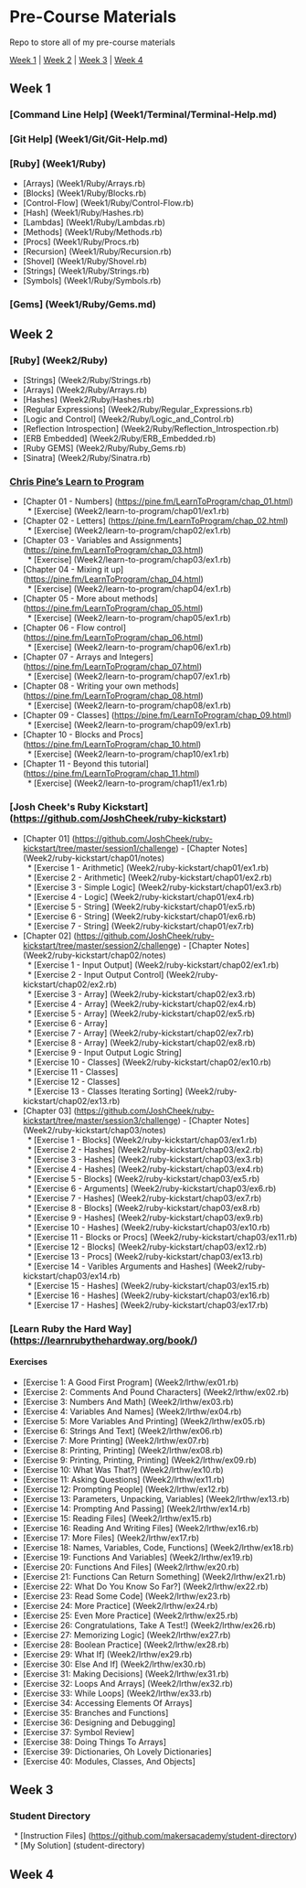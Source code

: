 # Pre-Course Materials

Repo to store all of my pre-course materials

[Week 1](#Week1) | [Week 2](#Week2) | [Week 3](#Week3) | [Week 4](#Week4)

## <a name="Week1">Week 1</a>

### [Command Line Help] (Week1/Terminal/Terminal-Help.md)
### [Git Help] (Week1/Git/Git-Help.md)
### [Ruby] (Week1/Ruby)
* [Arrays] (Week1/Ruby/Arrays.rb)
* [Blocks] (Week1/Ruby/Blocks.rb)
* [Control-Flow] (Week1/Ruby/Control-Flow.rb)
* [Hash] (Week1/Ruby/Hashes.rb)
* [Lambdas] (Week1/Ruby/Lambdas.rb)
* [Methods] (Week1/Ruby/Methods.rb)
* [Procs] (Week1/Ruby/Procs.rb)
* [Recursion] (Week1/Ruby/Recursion.rb)
* [Shovel] (Week1/Ruby/Shovel.rb)
* [Strings] (Week1/Ruby/Strings.rb)
* [Symbols] (Week1/Ruby/Symbols.rb)

### [Gems] (Week1/Ruby/Gems.md)

## <a name="Week2">Week 2</a>

### [Ruby] (Week2/Ruby)
* [Strings] (Week2/Ruby/Strings.rb)
* [Arrays] (Week2/Ruby/Arrays.rb)
* [Hashes] (Week2/Ruby/Hashes.rb)
* [Regular Expressions] (Week2/Ruby/Regular_Expressions.rb)
* [Logic and Control] (Week2/Ruby/Logic_and_Control.rb)
* [Reflection Introspection] (Week2/Ruby/Reflection_Introspection.rb)
* [ERB Embedded] (Week2/Ruby/ERB_Embedded.rb)
* [Ruby GEMS] (Week2/Ruby/Ruby_Gems.rb)
* [Sinatra] (Week2/Ruby/Sinatra.rb)

### [Chris Pine’s Learn to Program](https://drive.google.com/file/d/0Bz17qR4zZedib0M5RnRwWFl3MUk/view) <br />
* [Chapter 01 - Numbers] (https://pine.fm/LearnToProgram/chap_01.html) <br />
&nbsp;&nbsp;* [Exercise] (Week2/learn-to-program/chap01/ex1.rb) <br />
* [Chapter 02 - Letters] (https://pine.fm/LearnToProgram/chap_02.html) <br />
&nbsp;&nbsp;* [Exercise] (Week2/learn-to-program/chap02/ex1.rb) <br />
* [Chapter 03 - Variables and Assignments] (https://pine.fm/LearnToProgram/chap_03.html) <br />
&nbsp;&nbsp;* [Exercise] (Week2/learn-to-program/chap03/ex1.rb) <br />
* [Chapter 04 - Mixing it up] (https://pine.fm/LearnToProgram/chap_04.html) <br />
&nbsp;&nbsp;* [Exercise] (Week2/learn-to-program/chap04/ex1.rb) <br />
* [Chapter 05 - More about methods] (https://pine.fm/LearnToProgram/chap_05.html) <br />
&nbsp;&nbsp;* [Exercise] (Week2/learn-to-program/chap05/ex1.rb) <br />
* [Chapter 06 - Flow control] (https://pine.fm/LearnToProgram/chap_06.html) <br />
&nbsp;&nbsp;* [Exercise] (Week2/learn-to-program/chap06/ex1.rb) <br />
* [Chapter 07 - Arrays and Integers] (https://pine.fm/LearnToProgram/chap_07.html) <br />
&nbsp;&nbsp;* [Exercise] (Week2/learn-to-program/chap07/ex1.rb) <br />
* [Chapter 08 - Writing your own methods] (https://pine.fm/LearnToProgram/chap_08.html) <br />
&nbsp;&nbsp;* [Exercise] (Week2/learn-to-program/chap08/ex1.rb) <br />
* [Chapter 09 - Classes] (https://pine.fm/LearnToProgram/chap_09.html) <br />
&nbsp;&nbsp;* [Exercise] (Week2/learn-to-program/chap09/ex1.rb) <br />
* [Chapter 10 - Blocks and Procs] (https://pine.fm/LearnToProgram/chap_10.html) <br />
&nbsp;&nbsp;* [Exercise] (Week2/learn-to-program/chap10/ex1.rb) <br />
* [Chapter 11 - Beyond this tutorial] (https://pine.fm/LearnToProgram/chap_11.html) <br />
&nbsp;&nbsp;* [Exercise] (Week2/learn-to-program/chap11/ex1.rb) <br />

### [Josh Cheek's Ruby Kickstart] (https://github.com/JoshCheek/ruby-kickstart)
* [Chapter 01] (https://github.com/JoshCheek/ruby-kickstart/tree/master/session1/challenge) - [Chapter Notes] (Week2/ruby-kickstart/chap01/notes) <br />
&nbsp;&nbsp;* [Exercise 1 - Arithmetic] (Week2/ruby-kickstart/chap01/ex1.rb) <br />
&nbsp;&nbsp;* [Exercise 2 - Arithmetic] (Week2/ruby-kickstart/chap01/ex2.rb) <br />
&nbsp;&nbsp;* [Exercise 3 - Simple Logic] (Week2/ruby-kickstart/chap01/ex3.rb) <br />
&nbsp;&nbsp;* [Exercise 4 - Logic] (Week2/ruby-kickstart/chap01/ex4.rb) <br />
&nbsp;&nbsp;* [Exercise 5 - String] (Week2/ruby-kickstart/chap01/ex5.rb) <br />
&nbsp;&nbsp;* [Exercise 6 - String] (Week2/ruby-kickstart/chap01/ex6.rb) <br />
&nbsp;&nbsp;* [Exercise 7 - String] (Week2/ruby-kickstart/chap01/ex7.rb) <br />
* [Chapter 02] (https://github.com/JoshCheek/ruby-kickstart/tree/master/session2/challenge) - [Chapter Notes] (Week2/ruby-kickstart/chap02/notes) <br />
&nbsp;&nbsp;* [Exercise 1 - Input Output] (Week2/ruby-kickstart/chap02/ex1.rb) <br />
&nbsp;&nbsp;* [Exercise 2 - Input Output Control] (Week2/ruby-kickstart/chap02/ex2.rb) <br />
&nbsp;&nbsp;* [Exercise 3 - Array] (Week2/ruby-kickstart/chap02/ex3.rb) <br />
&nbsp;&nbsp;* [Exercise 4 - Array] (Week2/ruby-kickstart/chap02/ex4.rb) <br />
&nbsp;&nbsp;* [Exercise 5 - Array] (Week2/ruby-kickstart/chap02/ex5.rb) <br />
&nbsp;&nbsp;* [Exercise 6 - Array] <br />
&nbsp;&nbsp;* [Exercise 7 - Array] (Week2/ruby-kickstart/chap02/ex7.rb) <br />
&nbsp;&nbsp;* [Exercise 8 - Array] (Week2/ruby-kickstart/chap02/ex8.rb) <br />
&nbsp;&nbsp;* [Exercise 9 - Input Output Logic String] <br />
&nbsp;&nbsp;* [Exercise 10 - Classes] (Week2/ruby-kickstart/chap02/ex10.rb) <br />
&nbsp;&nbsp;* [Exercise 11 - Classes] <br />
&nbsp;&nbsp;* [Exercise 12 - Classes] <br />
&nbsp;&nbsp;* [Exercise 13 - Classes Iterating Sorting] (Week2/ruby-kickstart/chap02/ex13.rb) <br />
* [Chapter 03] (https://github.com/JoshCheek/ruby-kickstart/tree/master/session3/challenge)  - [Chapter Notes] (Week2/ruby-kickstart/chap03/notes) <br />
&nbsp;&nbsp;* [Exercise 1 - Blocks] (Week2/ruby-kickstart/chap03/ex1.rb) <br />
&nbsp;&nbsp;* [Exercise 2 - Hashes] (Week2/ruby-kickstart/chap03/ex2.rb) <br />
&nbsp;&nbsp;* [Exercise 3 - Hashes] (Week2/ruby-kickstart/chap03/ex3.rb) <br />
&nbsp;&nbsp;* [Exercise 4 - Hashes] (Week2/ruby-kickstart/chap03/ex4.rb) <br />
&nbsp;&nbsp;* [Exercise 5 - Blocks] (Week2/ruby-kickstart/chap03/ex5.rb)<br />
&nbsp;&nbsp;* [Exercise 6 - Arguments] (Week2/ruby-kickstart/chap03/ex6.rb)<br />
&nbsp;&nbsp;* [Exercise 7 - Hashes] (Week2/ruby-kickstart/chap03/ex7.rb)<br />
&nbsp;&nbsp;* [Exercise 8 - Blocks] (Week2/ruby-kickstart/chap03/ex8.rb)<br />
&nbsp;&nbsp;* [Exercise 9 - Hashes] (Week2/ruby-kickstart/chap03/ex9.rb) <br />
&nbsp;&nbsp;* [Exercise 10 - Hashes] (Week2/ruby-kickstart/chap03/ex10.rb)<br />
&nbsp;&nbsp;* [Exercise 11 - Blocks or Procs] (Week2/ruby-kickstart/chap03/ex11.rb)<br />
&nbsp;&nbsp;* [Exercise 12 - Blocks] (Week2/ruby-kickstart/chap03/ex12.rb)<br />
&nbsp;&nbsp;* [Exercise 13 - Procs] (Week2/ruby-kickstart/chap03/ex13.rb)<br />
&nbsp;&nbsp;* [Exercise 14 - Varibles Arguments and Hashes] (Week2/ruby-kickstart/chap03/ex14.rb)<br />
&nbsp;&nbsp;* [Exercise 15 - Hashes] (Week2/ruby-kickstart/chap03/ex15.rb)<br />
&nbsp;&nbsp;* [Exercise 16 - Hashes] (Week2/ruby-kickstart/chap03/ex16.rb)<br />
&nbsp;&nbsp;* [Exercise 17 - Hashes] (Week2/ruby-kickstart/chap03/ex17.rb)<br />

### [Learn Ruby the Hard Way] (https://learnrubythehardway.org/book/)
#### Exercises #####
* [Exercise 1: A Good First Program] (Week2/lrthw/ex01.rb)
* [Exercise 2: Comments And Pound Characters] (Week2/lrthw/ex02.rb)
* [Exercise 3: Numbers And Math] (Week2/lrthw/ex03.rb)
* [Exercise 4: Variables And Names] (Week2/lrthw/ex04.rb)
* [Exercise 5: More Variables And Printing] (Week2/lrthw/ex05.rb)
* [Exercise 6: Strings And Text] (Week2/lrthw/ex06.rb)
* [Exercise 7: More Printing] (Week2/lrthw/ex07.rb)
* [Exercise 8: Printing, Printing] (Week2/lrthw/ex08.rb)
* [Exercise 9: Printing, Printing, Printing] (Week2/lrthw/ex09.rb)
* [Exercise 10: What Was That?] (Week2/lrthw/ex10.rb)
* [Exercise 11: Asking Questions] (Week2/lrthw/ex11.rb)
* [Exercise 12: Prompting People] (Week2/lrthw/ex12.rb)
* [Exercise 13: Parameters, Unpacking, Variables] (Week2/lrthw/ex13.rb)
* [Exercise 14: Prompting And Passing] (Week2/lrthw/ex14.rb)
* [Exercise 15: Reading Files] (Week2/lrthw/ex15.rb)
* [Exercise 16: Reading And Writing Files] (Week2/lrthw/ex16.rb)
* [Exercise 17: More Files] (Week2/lrthw/ex17.rb)
* [Exercise 18: Names, Variables, Code, Functions] (Week2/lrthw/ex18.rb)
* [Exercise 19: Functions And Variables] (Week2/lrthw/ex19.rb)
* [Exercise 20: Functions And Files] (Week2/lrthw/ex20.rb)
* [Exercise 21: Functions Can Return Something] (Week2/lrthw/ex21.rb)
* [Exercise 22: What Do You Know So Far?] (Week2/lrthw/ex22.rb)
* [Exercise 23: Read Some Code] (Week2/lrthw/ex23.rb)
* [Exercise 24: More Practice] (Week2/lrthw/ex24.rb)
* [Exercise 25: Even More Practice] (Week2/lrthw/ex25.rb)
* [Exercise 26: Congratulations, Take A Test!] (Week2/lrthw/ex26.rb)
* [Exercise 27: Memorizing Logic] (Week2/lrthw/ex27.rb)
* [Exercise 28: Boolean Practice] (Week2/lrthw/ex28.rb)
* [Exercise 29: What If] (Week2/lrthw/ex29.rb)
* [Exercise 30: Else And If] (Week2/lrthw/ex30.rb)
* [Exercise 31: Making Decisions] (Week2/lrthw/ex31.rb)
* [Exercise 32: Loops And Arrays] (Week2/lrthw/ex32.rb)
* [Exercise 33: While Loops] (Week2/lrthw/ex33.rb)
* [Exercise 34: Accessing Elements Of Arrays]
* [Exercise 35: Branches and Functions]
* [Exercise 36: Designing and Debugging]
* [Exercise 37: Symbol Review]
* [Exercise 38: Doing Things To Arrays]
* [Exercise 39: Dictionaries, Oh Lovely Dictionaries]
* [Exercise 40: Modules, Classes, And Objects]

## <a name="Week2">Week 3</a> ##
### Student Directory ###
&nbsp;&nbsp;* [Instruction Files] (https://github.com/makersacademy/student-directory)
&nbsp;&nbsp;* [My Solution] (student-directory)

## <a name="Week2">Week 4</a>

